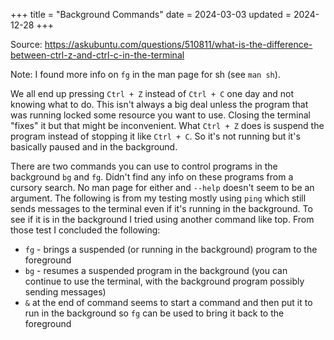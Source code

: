 +++
title = "Background Commands"
date = 2024-03-03
updated = 2024-12-28
+++

Source: <https://askubuntu.com/questions/510811/what-is-the-difference-between-ctrl-z-and-ctrl-c-in-the-terminal>

Note: I found more info on `fg` in the man page for sh (see `man sh`).

We all end up pressing `Ctrl + Z` instead of `Ctrl + C` one day and not knowing what to do.
This isn't always a big deal unless the program that was running locked some resource you want to use.
Closing the terminal "fixes" it but that might be inconvenient.
What `Ctrl + Z` does is suspend the program instead of stopping it like `Ctrl + C`.
So it's not running but it's basically paused and in the background.

There are two commands you can use to control programs in the background `bg` and `fg`.
Didn't find any info on these programs from a cursory search. No man page for either and `--help` doesn't seem to be an argument.
The following is from my testing mostly using `ping` which still sends messages to the terminal even if it's running in the background.
To see if it is in the background I tried using another command like top.
From those test I concluded the following:

- `fg` - brings a suspended (or running in the background) program to the foreground
- `bg` - resumes a suspended program in the background (you can continue to use the terminal, with the background program possibly sending messages)
- `&` at the end of command seems to start a command and then put it to run in the background so `fg` can be used to bring it back to the foreground
